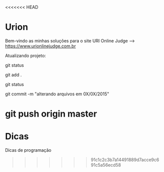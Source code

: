 <<<<<<< HEAD
# Urion

Bem-vindo as minhas soluções para o site
URI Online Judge  --> https://www.urionlinejudge.com.br

Atualizando projeto:

git status

git add .

git status

git commit -m "alterando arquivos em 0X/0X/2015"

git push origin master
=======
# Dicas
Dicas de programação
>>>>>>> 91c1c2c3b7a14491889d7acce9c691c5a56ecd58
